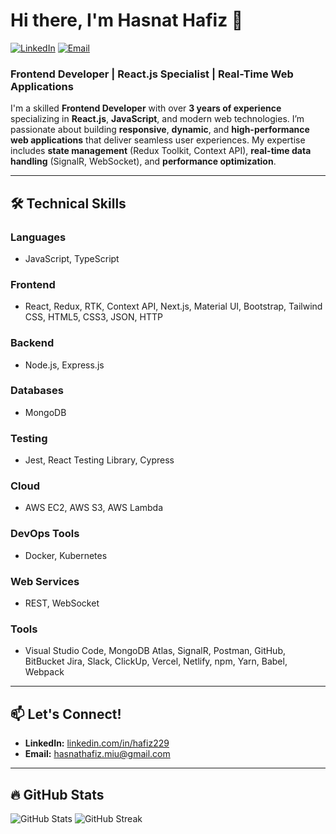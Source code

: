# Hi there, I'm Hasnat Hafiz 👋

[![LinkedIn](https://img.shields.io/badge/LinkedIn-Connect-blue?style=for-the-badge&logo=linkedin)](https://www.linkedin.com/in/hafiz229)
[![Email](https://img.shields.io/badge/Email-Reach%20Out-red?style=for-the-badge&logo=gmail)](mailto:hasnathafiz.miu@gmail.com)

### **Frontend Developer | React.js Specialist | Real-Time Web Applications**

I'm a skilled **Frontend Developer** with over **3 years of experience** specializing in **React.js**, **JavaScript**, and modern web technologies. I’m passionate about building **responsive**, **dynamic**, and **high-performance web applications** that deliver seamless user experiences. My expertise includes **state management** (Redux Toolkit, Context API), **real-time data handling** (SignalR, WebSocket), and **performance optimization**.

---

## 🛠️ **Technical Skills**

### **Languages**
- JavaScript, TypeScript

### **Frontend**
- React, Redux, RTK, Context API, Next.js, Material UI, Bootstrap, Tailwind CSS, HTML5, CSS3,  JSON, HTTP

### **Backend**
- Node.js, Express.js

### **Databases**
- MongoDB

### **Testing**
- Jest, React Testing Library, Cypress

### **Cloud**
- AWS EC2, AWS S3, AWS Lambda

### **DevOps Tools**
- Docker, Kubernetes

### **Web Services**
- REST, WebSocket

### **Tools**
- Visual Studio Code, MongoDB Atlas, SignalR, Postman, GitHub, BitBucket Jira, Slack, ClickUp, Vercel, Netlify, npm, Yarn, Babel, Webpack

---

## 📫 **Let's Connect!**
- **LinkedIn:** [linkedin.com/in/hafiz229](https://www.linkedin.com/in/hafiz229)
- **Email:** [hasnathafiz.miu@gmail.com](mailto:hasnathafiz.miu@gmail.com)

---

## 🔥 **GitHub Stats**
![GitHub Stats](https://github-readme-stats.vercel.app/api?username=hafiz229&show_icons=true&theme=radical)
![GitHub Streak](https://github-readme-streak-stats.herokuapp.com/?user=hafiz229&theme=radical)
